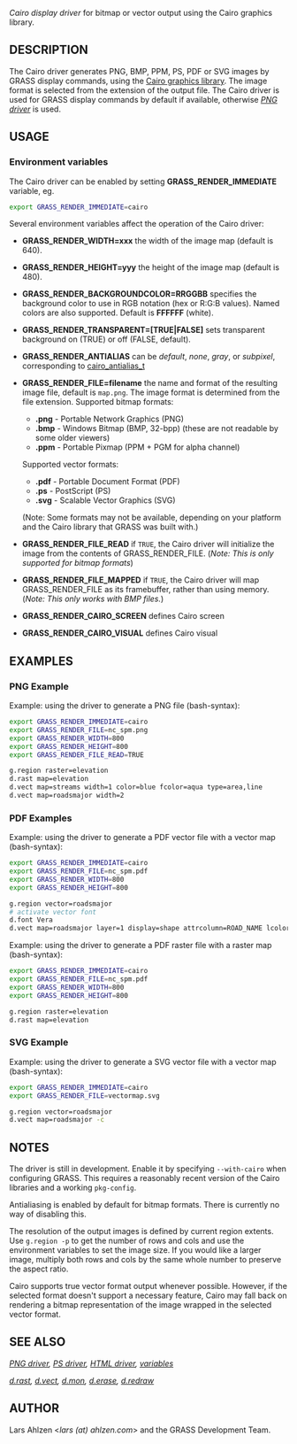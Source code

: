 *Cairo display driver* for bitmap or vector output using the Cairo
graphics library.

## DESCRIPTION

The Cairo driver generates PNG, BMP, PPM, PS, PDF or SVG images by GRASS
display commands, using the [Cairo graphics
library](https://www.cairographics.org/). The image format is selected
from the extension of the output file. The Cairo driver is used for
GRASS display commands by default if available, otherwise *[PNG
driver](pngdriver.md)* is used.

## USAGE

### Environment variables

The Cairo driver can be enabled by setting **GRASS_RENDER_IMMEDIATE**
variable, eg.

```bash
export GRASS_RENDER_IMMEDIATE=cairo
```

Several environment variables affect the operation of the Cairo driver:

- **GRASS_RENDER_WIDTH=xxx**
  the width of the image map (default is 640).
- **GRASS_RENDER_HEIGHT=yyy**
  the height of the image map (default is 480).
- **GRASS_RENDER_BACKGROUNDCOLOR=RRGGBB**
  specifies the background color to use in RGB notation (hex or R:G:B
  values). Named colors are also supported. Default is **FFFFFF**
  (white).
- **GRASS_RENDER_TRANSPARENT=\[TRUE\|FALSE\]**
  sets transparent background on (TRUE) or off (FALSE, default).
- **GRASS_RENDER_ANTIALIAS**
  can be *default*, *none*, *gray*, or *subpixel*, corresponding to
  [cairo_antialias_t](https://www.cairographics.org/manual/cairo-cairo-t.html#cairo-antialias-t)
- **GRASS_RENDER_FILE=filename**
  the name and format of the resulting image file, default is
  `map.png`.
  The image format is determined from the file extension.
  Supported bitmap formats:
  - **.png** - Portable Network Graphics (PNG)
  - **.bmp** - Windows Bitmap (BMP, 32-bpp) (these are not readable by
    some older viewers)
  - **.ppm** - Portable Pixmap (PPM + PGM for alpha channel)

  Supported vector formats:
  - **.pdf** - Portable Document Format (PDF)
  - **.ps** - PostScript (PS)
  - **.svg** - Scalable Vector Graphics (SVG)

  (Note: Some formats may not be available, depending on your platform
  and the Cairo library that GRASS was built with.)
- **GRASS_RENDER_FILE_READ**
  if `TRUE`, the Cairo driver will initialize the image from the
  contents of GRASS_RENDER_FILE.
  (*Note: This is only supported for bitmap formats*)
- **GRASS_RENDER_FILE_MAPPED**
  if `TRUE`, the Cairo driver will map GRASS_RENDER_FILE as its
  framebuffer, rather than using memory.
  (*Note: This only works with BMP files.*)
- **GRASS_RENDER_CAIRO_SCREEN**
  defines Cairo screen
- **GRASS_RENDER_CAIRO_VISUAL**
  defines Cairo visual

## EXAMPLES

### PNG Example

Example: using the driver to generate a PNG file (bash-syntax):

```bash
export GRASS_RENDER_IMMEDIATE=cairo
export GRASS_RENDER_FILE=nc_spm.png
export GRASS_RENDER_WIDTH=800
export GRASS_RENDER_HEIGHT=800
export GRASS_RENDER_FILE_READ=TRUE

g.region raster=elevation
d.rast map=elevation
d.vect map=streams width=1 color=blue fcolor=aqua type=area,line
d.vect map=roadsmajor width=2
```

### PDF Examples

Example: using the driver to generate a PDF vector file with a vector
map (bash-syntax):

```bash
export GRASS_RENDER_IMMEDIATE=cairo
export GRASS_RENDER_FILE=nc_spm.pdf
export GRASS_RENDER_WIDTH=800
export GRASS_RENDER_HEIGHT=800

g.region vector=roadsmajor
# activate vector font
d.font Vera
d.vect map=roadsmajor layer=1 display=shape attrcolumn=ROAD_NAME lcolor=0:90:255
```

Example: using the driver to generate a PDF raster file with a raster
map (bash-syntax):

```bash
export GRASS_RENDER_IMMEDIATE=cairo
export GRASS_RENDER_FILE=nc_spm.pdf
export GRASS_RENDER_WIDTH=800
export GRASS_RENDER_HEIGHT=800

g.region raster=elevation
d.rast map=elevation
```

### SVG Example

Example: using the driver to generate a SVG vector file with a vector
map (bash-syntax):

```bash
export GRASS_RENDER_IMMEDIATE=cairo
export GRASS_RENDER_FILE=vectormap.svg

g.region vector=roadsmajor
d.vect map=roadsmajor -c
```

## NOTES

The driver is still in development. Enable it by specifying
`--with-cairo` when configuring GRASS. This requires a reasonably recent
version of the Cairo libraries and a working `pkg-config`.

Antialiasing is enabled by default for bitmap formats. There is
currently no way of disabling this.

The resolution of the output images is defined by current region
extents. Use `g.region -p` to get the number of rows and cols and use
the environment variables to set the image size. If you would like a
larger image, multiply both rows and cols by the same whole number to
preserve the aspect ratio.

Cairo supports true vector format output whenever possible. However, if
the selected format doesn't support a necessary feature, Cairo may fall
back on rendering a bitmap representation of the image wrapped in the
selected vector format.

## SEE ALSO

*[PNG driver](pngdriver.md), [PS driver](psdriver.md), [HTML
driver](htmldriver.md), [variables](variables.md)*

*[d.rast](d.rast.md), [d.vect](d.vect.md), [d.mon](d.mon.md),
[d.erase](d.erase.md), [d.redraw](d.redraw.md)*

## AUTHOR

Lars Ahlzen \<*lars (at) ahlzen.com*\>
and the GRASS Development Team.
